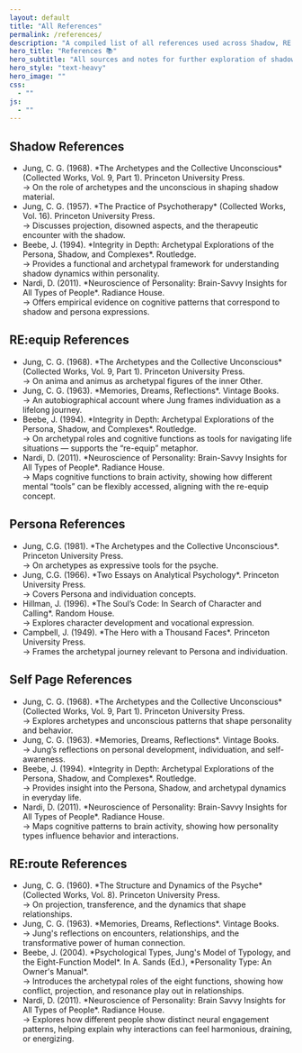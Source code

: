 ```yaml
---
layout: default
title: "All References"
permalink: /references/
description: "A compiled list of all references used across Shadow, RE:equip, Persona, Self, and RE:route pages."
hero_title: "References 📚"
hero_subtitle: "All sources and notes for further exploration of shadow, persona, and personality concepts."
hero_style: "text-heavy"
hero_image: ""
css:
  - ""
js:
  - ""
---
```


<div class="references">

<h2>Shadow References</h2>
  <ul>
    <li>Jung, C. G. (1968). *The Archetypes and the Collective Unconscious* (Collected Works, Vol. 9, Part 1). Princeton University Press.<br>
      <span class="ref-note">→ On the role of archetypes and the unconscious in shaping shadow material.</span>
    </li>
    <li>Jung, C. G. (1957). *The Practice of Psychotherapy* (Collected Works, Vol. 16). Princeton University Press.<br>
      <span class="ref-note">→ Discusses projection, disowned aspects, and the therapeutic encounter with the shadow.</span>
    </li>
    <li>Beebe, J. (1994). *Integrity in Depth: Archetypal Explorations of the Persona, Shadow, and Complexes*. Routledge.<br>
      <span class="ref-note">→ Provides a functional and archetypal framework for understanding shadow dynamics within personality.</span>
    </li>
    <li>Nardi, D. (2011). *Neuroscience of Personality: Brain-Savvy Insights for All Types of People*. Radiance House.<br>
      <span class="ref-note">→ Offers empirical evidence on cognitive patterns that correspond to shadow and persona expressions.</span>
    </li>
  </ul>

<h2>RE:equip References</h2>
  <ul>
    <li>Jung, C. G. (1968). *The Archetypes and the Collective Unconscious* (Collected Works, Vol. 9, Part 1). Princeton University Press.<br>
      <span class="ref-note">→ On anima and animus as archetypal figures of the inner Other.</span>
    </li>
    <li>Jung, C. G. (1963). *Memories, Dreams, Reflections*. Vintage Books.<br>
      <span class="ref-note">→ An autobiographical account where Jung frames individuation as a lifelong journey.</span>
    </li>
    <li>Beebe, J. (1994). *Integrity in Depth: Archetypal Explorations of the Persona, Shadow, and Complexes*. Routledge.<br>
      <span class="ref-note">→ On archetypal roles and cognitive functions as tools for navigating life situations — supports the “re-equip” metaphor.</span>
    </li>
    <li>Nardi, D. (2011). *Neuroscience of Personality: Brain-Savvy Insights for All Types of People*. Radiance House.<br>
      <span class="ref-note">→ Maps cognitive functions to brain activity, showing how different mental “tools” can be flexibly accessed, aligning with the re-equip concept.</span>
    </li>
  </ul>

<h2>Persona References</h2>
  <ul>
    <li>Jung, C.G. (1981). *The Archetypes and the Collective Unconscious*. Princeton University Press.<br>
      <span class="ref-note">→ On archetypes as expressive tools for the psyche.</span>
    </li>
    <li>Jung, C.G. (1966). *Two Essays on Analytical Psychology*. Princeton University Press.<br>
      <span class="ref-note">→ Covers Persona and individuation concepts.</span>
    </li>
    <li>Hillman, J. (1996). *The Soul’s Code: In Search of Character and Calling*. Random House.<br>
      <span class="ref-note">→ Explores character development and vocational expression.</span>
    </li>
    <li>Campbell, J. (1949). *The Hero with a Thousand Faces*. Princeton University Press.<br>
      <span class="ref-note">→ Frames the archetypal journey relevant to Persona and individuation.</span>
    </li>
  </ul>

<h2>Self Page References</h2>
  <ul>
    <li>Jung, C. G. (1968). *The Archetypes and the Collective Unconscious* (Collected Works, Vol. 9, Part 1). Princeton University Press.<br>
      <span class="ref-note">→ Explores archetypes and unconscious patterns that shape personality and behavior.</span>
    </li>
    <li>Jung, C. G. (1963). *Memories, Dreams, Reflections*. Vintage Books.<br>
      <span class="ref-note">→ Jung’s reflections on personal development, individuation, and self-awareness.</span>
    </li>
    <li>Beebe, J. (1994). *Integrity in Depth: Archetypal Explorations of the Persona, Shadow, and Complexes*. Routledge.<br>
      <span class="ref-note">→ Provides insight into the Persona, Shadow, and archetypal dynamics in everyday life.</span>
    </li>
    <li>Nardi, D. (2011). *Neuroscience of Personality: Brain-Savvy Insights for All Types of People*. Radiance House.<br>
      <span class="ref-note">→ Maps cognitive patterns to brain activity, showing how personality types influence behavior and interactions.</span>
    </li>
  </ul>

<h2>RE:route References</h2>
  <ul>
    <li>Jung, C. G. (1960). *The Structure and Dynamics of the Psyche* (Collected Works, Vol. 8). Princeton University Press.<br>
      <span class="ref-note">→ On projection, transference, and the dynamics that shape relationships.</span>
    </li>
    <li>Jung, C. G. (1963). *Memories, Dreams, Reflections*. Vintage Books.<br>
      <span class="ref-note">→ Jung's reflections on encounters, relationships, and the transformative power of human connection.</span>
    </li>
    <li>Beebe, J. (2004). *Psychological Types, Jung's Model of Typology, and the Eight-Function Model*. In A. Sands (Ed.), *Personality Type: An Owner's Manual*.<br>
      <span class="ref-note">→ Introduces the archetypal roles of the eight functions, showing how conflict, projection, and resonance play out in relationships.</span>
    </li>
    <li>Nardi, D. (2011). *Neuroscience of Personality: Brain Savvy Insights for All Types of People*. Radiance House.<br>
      <span class="ref-note">→ Explores how different people show distinct neural engagement patterns, helping explain why interactions can feel harmonious, draining, or energizing.</span>
    </li>
  </ul>

</div>
